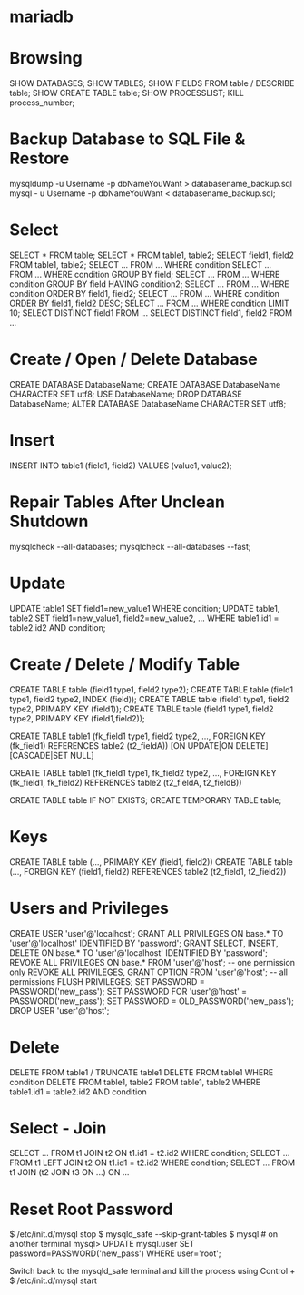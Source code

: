 # mariadb

# Browsing
SHOW DATABASES;
SHOW TABLES;
SHOW FIELDS FROM table / DESCRIBE table;
SHOW CREATE TABLE table;
SHOW PROCESSLIST;
KILL process_number;

# Backup Database to SQL File & Restore
mysqldump -u Username -p dbNameYouWant > databasename_backup.sql
mysql - u Username -p dbNameYouWant < databasename_backup.sql;

# Select
SELECT * FROM table;
SELECT * FROM table1, table2;
SELECT field1, field2 FROM table1, table2;
SELECT ... FROM ... WHERE condition
SELECT ... FROM ... WHERE condition GROUP BY field;
SELECT ... FROM ... WHERE condition GROUP BY field HAVING condition2;
SELECT ... FROM ... WHERE condition ORDER BY field1, field2;
SELECT ... FROM ... WHERE condition ORDER BY field1, field2 DESC;
SELECT ... FROM ... WHERE condition LIMIT 10;
SELECT DISTINCT field1 FROM ...
SELECT DISTINCT field1, field2 FROM ...

# Create / Open / Delete Database
CREATE DATABASE DatabaseName;
CREATE DATABASE DatabaseName CHARACTER SET utf8;
USE DatabaseName;
DROP DATABASE DatabaseName;
ALTER DATABASE DatabaseName CHARACTER SET utf8;

# Insert
INSERT INTO table1 (field1, field2) VALUES (value1, value2);

# Repair Tables After Unclean Shutdown
mysqlcheck --all-databases;
mysqlcheck --all-databases --fast;

# Update
UPDATE table1 SET field1=new_value1 WHERE condition;
UPDATE table1, table2 SET field1=new_value1, field2=new_value2, ... WHERE
  table1.id1 = table2.id2 AND condition;
 
# Create / Delete / Modify Table
CREATE TABLE table (field1 type1, field2 type2);
CREATE TABLE table (field1 type1, field2 type2, INDEX (field));
CREATE TABLE table (field1 type1, field2 type2, PRIMARY KEY (field1));
CREATE TABLE table (field1 type1, field2 type2, PRIMARY KEY (field1,field2));

CREATE TABLE table1 (fk_field1 type1, field2 type2, ...,
  FOREIGN KEY (fk_field1) REFERENCES table2 (t2_fieldA))
    [ON UPDATE|ON DELETE] [CASCADE|SET NULL]

CREATE TABLE table1 (fk_field1 type1, fk_field2 type2, ...,
 FOREIGN KEY (fk_field1, fk_field2) REFERENCES table2 (t2_fieldA, t2_fieldB))

CREATE TABLE table IF NOT EXISTS;
CREATE TEMPORARY TABLE table;

# Keys
CREATE TABLE table (..., PRIMARY KEY (field1, field2))
CREATE TABLE table (..., FOREIGN KEY (field1, field2) REFERENCES table2
(t2_field1, t2_field2))

# Users and Privileges
CREATE USER 'user'@'localhost';
GRANT ALL PRIVILEGES ON base.* TO 'user'@'localhost' IDENTIFIED BY 'password';
GRANT SELECT, INSERT, DELETE ON base.* TO 'user'@'localhost' IDENTIFIED BY 'password';
REVOKE ALL PRIVILEGES ON base.* FROM 'user'@'host'; -- one permission only
REVOKE ALL PRIVILEGES, GRANT OPTION FROM 'user'@'host'; -- all permissions
FLUSH PRIVILEGES;
SET PASSWORD = PASSWORD('new_pass');
SET PASSWORD FOR 'user'@'host' = PASSWORD('new_pass');
SET PASSWORD = OLD_PASSWORD('new_pass');
DROP USER 'user'@'host';

# Delete
DELETE FROM table1 / TRUNCATE table1
DELETE FROM table1 WHERE condition
DELETE FROM table1, table2 FROM table1, table2 WHERE table1.id1 =
  table2.id2 AND condition

# Select - Join
SELECT ... FROM t1 JOIN t2 ON t1.id1 = t2.id2 WHERE condition;
SELECT ... FROM t1 LEFT JOIN t2 ON t1.id1 = t2.id2 WHERE condition;
SELECT ... FROM t1 JOIN (t2 JOIN t3 ON ...) ON ...

# Reset Root Password
$ /etc/init.d/mysql stop
$ mysqld_safe --skip-grant-tables
$ mysql # on another terminal
mysql> UPDATE mysql.user SET password=PASSWORD('new_pass') WHERE user='root';

Switch back to the mysqld_safe terminal and kill the process using Control + \
$ /etc/init.d/mysql start

